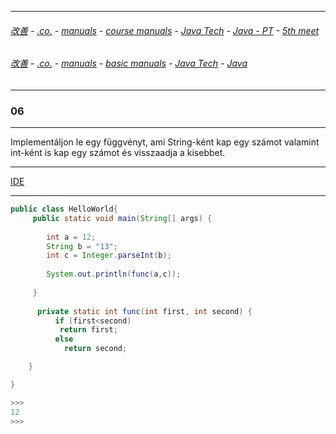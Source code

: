 
---

###### [改善](https://github.com/ttltrk/0C/blob/master/README.MD) - [.co.](https://github.com/ttltrk/PRG/blob/master/CODING.MD) - [manuals](https://github.com/ttltrk/PRG/blob/master/MAN.MD) - [course manuals](https://github.com/ttltrk/PRG/blob/master/COUR_MAN.MD) - [Java Tech](https://github.com/ttltrk/PRG/blob/master/JAVA/DOC/CM/JT.MD) - [Java - PT](https://github.com/ttltrk/PRG/blob/master/JAVA/DOC/BJM/TOMI/JJ.MD) - [5th meet](https://github.com/ttltrk/PRG/blob/master/JAVA/DOC/BJM/TOMI/05/05.MD) 

###### [改善](https://github.com/ttltrk/0C/blob/master/README.MD) - [.co.](https://github.com/ttltrk/PRG/blob/master/CODING.MD) - [manuals](https://github.com/ttltrk/PRG/blob/master/MAN.MD) - [basic manuals](https://github.com/ttltrk/PRG/blob/master/MANUALS.MD) - [Java Tech](https://github.com/ttltrk/PRG/blob/master/JAVA/DOC/JT/JT.MD) - [Java](https://github.com/ttltrk/PRG/blob/master/JAVA/DOC/OJM/OJM.MD)

---

### 06

---

Implementáljon le egy függvényt, ami String-ként kap egy számot valamint int-ként is kap egy számot és visszaadja a kisebbet.

---

[IDE](https://www.tutorialspoint.com/compile_java_online.php)

---

```java
public class HelloWorld{
     public static void main(String[] args) {
        
		int a = 12;
        String b = "13";
        int c = Integer.parseInt(b);
        
        System.out.println(func(a,c));
        
     }
		
	  private static int func(int first, int second) {
	      if (first<second)
		   return first;
		  else
		    return second;

	}

}

>>>
12
>>>
```
